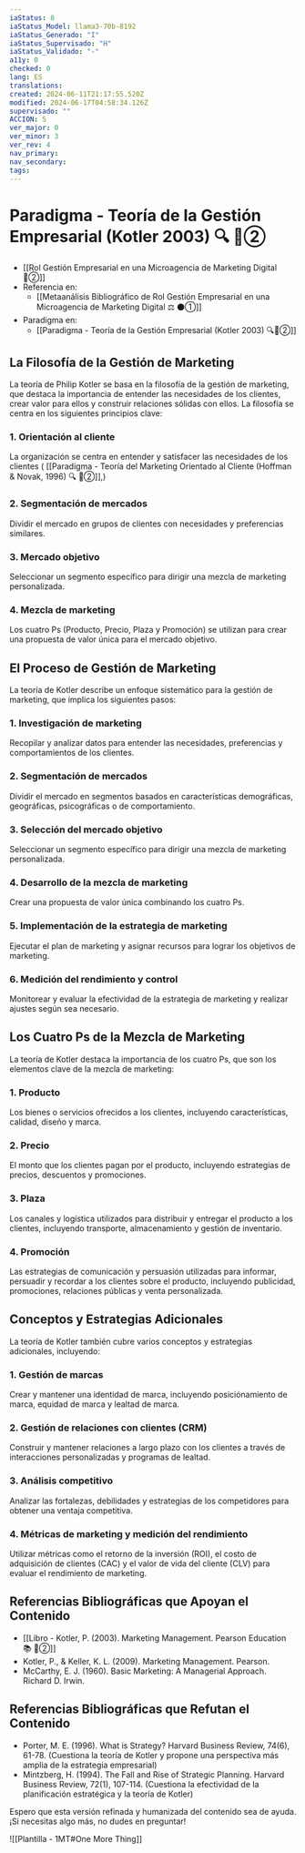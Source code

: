 ```yaml
---
iaStatus: 8
iaStatus_Model: llama3-70b-8192
iaStatus_Generado: "I"
iaStatus_Supervisado: "H"
iaStatus_Validado: "-"
a11y: 0
checked: 0
lang: ES
translations: 
created: 2024-06-11T21:17:55.520Z
modified: 2024-06-17T04:58:34.126Z
supervisado: ""
ACCION: S
ver_major: 0
ver_minor: 3
ver_rev: 4
nav_primary: 
nav_secondary: 
tags:
---
```

# Paradigma - Teoría de la Gestión Empresarial (Kotler 2003) 🔍️ 🔴②


* [[Rol Gestión Empresarial en una Microagencia de Marketing Digital 🔴②]]
* Referencia en:
	* [[Metaanálisis Bibliográfico de Rol Gestión Empresarial en una Microagencia de Marketing Digital ⚖️ ⚫①]]
* Paradigma en:
	* [[Paradigma - Teoría de la Gestión Empresarial (Kotler 2003) 🔍️🔴②]]

## La Filosofía de la Gestión de Marketing

La teoría de Philip Kotler se basa en la filosofía de la gestión de marketing, que destaca la importancia de entender las necesidades de los clientes, crear valor para ellos y construir relaciones sólidas con ellos. La filosofía se centra en los siguientes principios clave:

### 1. Orientación al cliente

La organización se centra en entender y satisfacer las necesidades de los clientes ( [[Paradigma - Teoría del Marketing Orientado al Cliente (Hoffman & Novak, 1996) 🔍️ 🔴②]],)

### 2. Segmentación de mercados

Dividir el mercado en grupos de clientes con necesidades y preferencias similares.

### 3. Mercado objetivo

Seleccionar un segmento específico para dirigir una mezcla de marketing personalizada.

### 4. Mezcla de marketing

Los cuatro Ps (Producto, Precio, Plaza y Promoción) se utilizan para crear una propuesta de valor única para el mercado objetivo.

## El Proceso de Gestión de Marketing

La teoría de Kotler describe un enfoque sistemático para la gestión de marketing, que implica los siguientes pasos:

### 1. Investigación de marketing

Recopilar y analizar datos para entender las necesidades, preferencias y comportamientos de los clientes.

### 2. Segmentación de mercados

Dividir el mercado en segmentos basados en características demográficas, geográficas, psicográficas o de comportamiento.

### 3. Selección del mercado objetivo

Seleccionar un segmento específico para dirigir una mezcla de marketing personalizada.

### 4. Desarrollo de la mezcla de marketing

Crear una propuesta de valor única combinando los cuatro Ps.

### 5. Implementación de la estrategia de marketing

Ejecutar el plan de marketing y asignar recursos para lograr los objetivos de marketing.

### 6. Medición del rendimiento y control

Monitorear y evaluar la efectividad de la estrategia de marketing y realizar ajustes según sea necesario.

## Los Cuatro Ps de la Mezcla de Marketing

La teoría de Kotler destaca la importancia de los cuatro Ps, que son los elementos clave de la mezcla de marketing:

### 1. Producto

Los bienes o servicios ofrecidos a los clientes, incluyendo características, calidad, diseño y marca.

### 2. Precio

El monto que los clientes pagan por el producto, incluyendo estrategias de precios, descuentos y promociones.

### 3. Plaza

Los canales y logística utilizados para distribuir y entregar el producto a los clientes, incluyendo transporte, almacenamiento y gestión de inventario.

### 4. Promoción

Las estrategias de comunicación y persuasión utilizadas para informar, persuadir y recordar a los clientes sobre el producto, incluyendo publicidad, promociones, relaciones públicas y venta personalizada.

## Conceptos y Estrategias Adicionales

La teoría de Kotler también cubre varios conceptos y estrategias adicionales, incluyendo:

### 1. Gestión de marcas
Crear y mantener una identidad de marca, incluyendo posiciónamiento de marca, equidad de marca y lealtad de marca.

### 2. Gestión de relaciones con clientes (CRM)
Construir y mantener relaciones a largo plazo con los clientes a través de interacciones personalizadas y programas de lealtad.

### 3. Análisis competitivo
Analizar las fortalezas, debilidades y estrategias de los competidores para obtener una ventaja competitiva.

### 4. Métricas de marketing y medición del rendimiento
Utilizar métricas como el retorno de la inversión (ROI), el costo de adquisición de clientes (CAC) y el valor de vida del cliente (CLV) para evaluar el rendimiento de marketing.

## Referencias Bibliográficas que Apoyan el Contenido

* [[Libro - Kotler, P. (2003). Marketing Management. Pearson Education 📚 🔴②]]
* Kotler, P., & Keller, K. L. (2009). Marketing Management. Pearson.
* McCarthy, E. J. (1960). Basic Marketing: A Managerial Approach. Richard D. Irwin.

## Referencias Bibliográficas que Refutan el Contenido

* Porter, M. E. (1996). What is Strategy? Harvard Business Review, 74(6), 61-78. (Cuestiona la teoría de Kotler y propone una perspectiva más amplia de la estrategia empresarial)
* Mintzberg, H. (1994). The Fall and Rise of Strategic Planning. Harvard Business Review, 72(1), 107-114. (Cuestiona la efectividad de la planificación estratégica y la teoría de Kotler)

Espero que esta versión refinada y humanizada del contenido sea de ayuda. ¡Si necesitas algo más, no dudes en preguntar!

![[Plantilla - 1MT#One More Thing]]